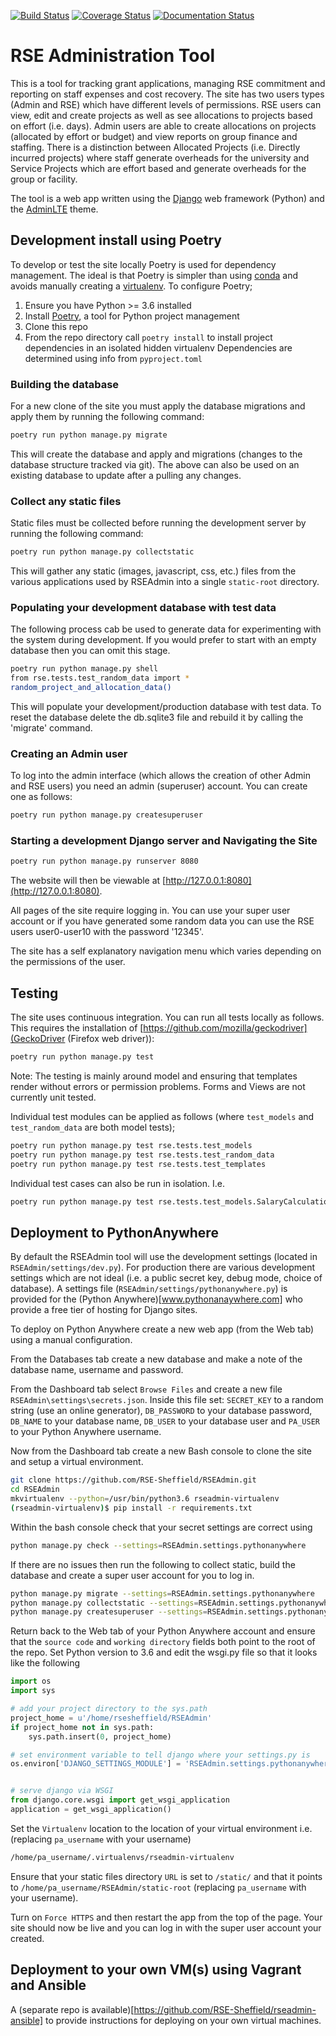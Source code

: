 [![Build Status](https://travis-ci.org/RSE-Sheffield/RSEAdmin.svg?branch=master)](https://travis-ci.org/RSE-Sheffield/RSEAdmin)
[![Coverage Status](https://codecov.io/gh/RSE-Sheffield/RSEAdmin/branch/master/graph/badge.svg)](https://codecov.io/gh/RSE-Sheffield/RSEAdmin)
[![Documentation Status](https://readthedocs.org/projects/rseadmin/badge/?version=latest)](https://rseadmin.readthedocs.io/en/latest/?badge=latest)
    

# RSE Administration Tool

This is a tool for tracking grant applications, managing RSE commitment and reporting on staff expenses and cost recovery.
The site has two users types (Admin and RSE) which have different levels of permissions. RSE users can view, edit and create projects as well as see allocations to projects based on effort (i.e. days). Admin users are able to create allocations on projects (allocated by effort or budget) and view reports on group finance and staffing.
There is a distinction between Allocated Projects (i.e. Directly incurred projects) where staff generate overheads for the university and Service Projects which are effort based and generate overheads for the group or facility.

The tool is a web app written using the [Django][django] web framework (Python) and the [AdminLTE][adminlte2] theme.

## Development install using Poetry

To develop or test the site locally Poetry is used for dependency management. The ideal is that Poetry is simpler than using [conda][conda] and avoids manually creating a [virtualenv][virtualenv]. To configure Poetry;

 1. Ensure you have Python >= 3.6 installed
 1. Install [Poetry][poetry], a tool for Python project management 
 1. Clone this repo
 1. From the repo directory call `poetry install` to install project dependencies in an isolated hidden virtualenv 
    Dependencies are determined using info from `pyproject.toml`

### Building the database

For a new clone of the site you must apply the database migrations and apply them by running the following command:

```sh
poetry run python manage.py migrate
```

This will create the database and apply and migrations (changes to the database structure tracked via git). The above can also be used on an existing database to update after a pulling any changes.

### Collect any static files

Static files must be collected before running the development server by running the following command:

```sh
poetry run python manage.py collectstatic
```

This will gather any static (images, javascript, css, etc.) files from the various applications used by RSEAdmin into a single `static-root` directory.

### Populating your development database with test data

The following process cab be used to generate data for experimenting with the system during development. If you would prefer to start with an empty database then you can omit this stage.

```sh
poetry run python manage.py shell
from rse.tests.test_random_data import *
random_project_and_allocation_data()
```

This will populate your development/production database with test data. To reset the database delete the db.sqlite3 file and rebuild it by calling the 'migrate' command.

### Creating an Admin user

To log into the admin interface (which allows the creation of other Admin and RSE users) you need an admin (superuser) account. You can create one as follows:

```sh
poetry run python manage.py createsuperuser
```

### Starting a development Django server and Navigating the Site

```sh
poetry run python manage.py runserver 8080
```
    
The website will then be viewable at [http://127.0.0.1:8080](http://127.0.0.1:8080).

All pages of the site require logging in. You can use your super user account or if you have generated some random data you can use the RSE users user0-user10 with the password '12345'.

The site has a self explanatory navigation menu which varies depending on the permissions of the user.


## Testing

The site uses continuous integration. You can run all tests locally as follows. This requires the installation of [https://github.com/mozilla/geckodriver](GeckoDriver (Firefox web driver)):

```sh
poetry run python manage.py test
```

Note: The testing is mainly around model and ensuring that templates render without errors or permission problems. Forms and Views are not currently unit tested.

Individual test modules can be applied as follows (where `test_models` and `test_random_data` are both model tests);

```sh
poetry run python manage.py test rse.tests.test_models
poetry run python manage.py test rse.tests.test_random_data
poetry run python manage.py test rse.tests.test_templates
```

Individual test cases can also be run in isolation. I.e. 

```sh
poetry run python manage.py test rse.tests.test_models.SalaryCalculationTests
```

## Deployment to PythonAnywhere

By default the RSEAdmin tool will use the development settings (located in `RSEAdmin/settings/dev.py`). For production there are various development settings which are not ideal (i.e. a public secret key, debug mode, choice of database). A settings file (`RSEAdmin/settings/pythonanywhere.py`) is provided for the (Python Anywhere)[www.pythonanaywhere.com] who provide a free tier of hosting for Django sites.

To deploy on Python Anywhere create a new web app (from the Web tab) using a manual configuration. 

From the Databases tab create a new database and make a note of the database name, username and password.

From the Dashboard tab select `Browse Files` and create a new file `RSEAdmin\settings\secrets.json`. Inside this file set: `SECRET_KEY` to a random string (use an online generator), `DB_PASSWORD` to your database password, `DB_NAME` to your database name, `DB_USER` to your database user and `PA_USER` to your Python Anywhere username.

Now from the Dashboard tab create a new Bash console to clone the site and setup a virtual environment.

```sh
git clone https://github.com/RSE-Sheffield/RSEAdmin.git
cd RSEAdmin
mkvirtualenv --python=/usr/bin/python3.6 rseadmin-virtualenv
(rseadmin-virtualenv)$ pip install -r requirements.txt
```

Within the bash console check that your secret settings are correct using


```sh
python manage.py check --settings=RSEAdmin.settings.pythonanywhere
```

If there are no issues then run the following to collect static, build the database and create a super user account for you to log in.

```sh
python manage.py migrate --settings=RSEAdmin.settings.pythonanywhere
python manage.py collectstatic --settings=RSEAdmin.settings.pythonanywhere
python manage.py createsuperuser --settings=RSEAdmin.settings.pythonanywhere
```

Return back to the Web tab of your Python Anywhere account and ensure that the `source code` and `working directory` fields both point to the root of the repo. Set Python version to 3.6 and edit the wsgi.py file so that it looks like the following

```python
import os
import sys

# add your project directory to the sys.path
project_home = u'/home/rsesheffield/RSEAdmin'
if project_home not in sys.path:
    sys.path.insert(0, project_home)

# set environment variable to tell django where your settings.py is
os.environ['DJANGO_SETTINGS_MODULE'] = 'RSEAdmin.settings.pythonanywhere'


# serve django via WSGI
from django.core.wsgi import get_wsgi_application
application = get_wsgi_application()
```

Set the `Virtualenv` location to the location of your virtual environment i.e. (replacing `pa_username` with your username)

```sh
/home/pa_username/.virtualenvs/rseadmin-virtualenv
```

Ensure that your static files directory `URL` is set to `/static/` and that it points to `/home/pa_username/RSEAdmin/static-root` (replacing `pa_username` with your username).

Turn on `Force HTTPS` and then restart the app from the top of the page. Your site should now be live and you can log in with the super user account your created.

## Deployment to your own VM(s) using Vagrant and Ansible

A (separate repo is available)[https://github.com/RSE-Sheffield/rseadmin-ansible] to provide instructions for deploying on your own virtual machines.



[adminlte2]: https://django-adminlte2.readthedocs.io/en/latest/ 
[conda]: https://docs.conda.io/en/latest/
[django]: https://www.djangoproject.com/
[virtualenv]: https://virtualenv.pypa.io/en/latest/
[poetry]: https://poetry.eustace.io/
